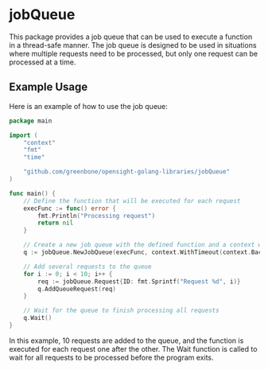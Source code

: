 # jobQueue

This package provides a job queue that can be used to execute a function in a thread-safe manner. The job queue is designed to be used in situations where multiple requests need to be processed, but only one request can be processed at a time.

## Example Usage

Here is an example of how to use the job queue:

```go
package main

import (
	"context"
	"fmt"
	"time"

	"github.com/greenbone/opensight-golang-libraries/jobQueue"
)

func main() {
	// Define the function that will be executed for each request
	execFunc := func() error {
		fmt.Println("Processing request")
		return nil
	}

	// Create a new job queue with the defined function and a context with a 5 second timeout
	q := jobQueue.NewJobQueue(execFunc, context.WithTimeout(context.Background(), 5*time.Second))

	// Add several requests to the queue
	for i := 0; i < 10; i++ {
		req := jobQueue.Request{ID: fmt.Sprintf("Request %d", i)}
		q.AddQueueRequest(req)
	}

	// Wait for the queue to finish processing all requests
	q.Wait()
}
```

In this example, 10 requests are added to the queue, and the function is executed for each request one after the other. The Wait function is called to wait for all requests to be processed before the 
program exits.
